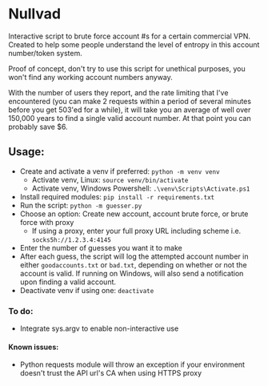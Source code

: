 # Nullvad
Interactive script to brute force account #s for a certain commercial VPN. Created to help some people understand the level of entropy in this account number/token system.

Proof of concept, don't try to use this script for unethical purposes, you won't find any working account numbers anyway.

With the number of users they report, and the rate limiting that I've encountered (you can make 2 requests within a period of several minutes before you get 503'ed for a while), it will take you an average of well over 150,000 years to find a single valid account number. At that point you can probably save $6.

## Usage:
- Create and activate a venv if preferred: `python -m venv venv`
  - Activate venv, Linux: `source venv/bin/activate`
  - Activate venv, Windows Powershell: `.\venv\Scripts\Activate.ps1`
- Install required modules: `pip install -r requirements.txt`
- Run the script: `python -m guesser.py`
- Choose an option: Create new account, account brute force, or brute force with proxy
  - If using a proxy, enter your full proxy URL including scheme i.e. `socks5h://1.2.3.4:4145`
- Enter the number of guesses you want it to make
- After each guess, the script will log the attempted account number in either `goodaccounts.txt` or `bad.txt`, depending on whether or not the account is valid. If running on Windows, will also send a notification upon finding a valid account.
- Deactivate venv if using one: `deactivate`

### To do:

- Integrate sys.argv to enable non-interactive use

#### Known issues:

- Python requests module will throw an exception if your environment doesn't trust the API url's CA when using HTTPS proxy
